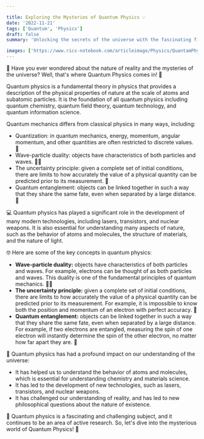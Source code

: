 ```yaml
---

title: Exploring the Mysteries of Quantum Physics 💡
date: '2022-11-21'
tags: ['Quantum', 'Physics']
draft: false
summary: 'Unlocking the secrets of the universe with the fascinating field of Quantum Physics!'

images: ['https://www.rics-notebook.com/articleimage/Physics/QuantamPhysics.webp']
---
```


🤔 Have you ever wondered about the nature of reality and the mysteries of the
universe? Well, that's where Quantum Physics comes in! 💫

Quantum physics is a fundamental theory in physics that provides a description
of the physical properties of nature at the scale of atoms and subatomic
particles. It is the foundation of all quantum physics including quantum
chemistry, quantum field theory, quantum technology, and quantum information
science.

Quantum mechanics differs from classical physics in many ways, including:

- Quantization: in quantum mechanics, energy, momentum, angular momentum, and
  other quantities are often restricted to discrete values. 🔢
- Wave-particle duality: objects have characteristics of both particles and
  waves. 🌊💡
- The uncertainty principle: given a complete set of initial conditions, there
  are limits to how accurately the value of a physical quantity can be predicted
  prior to its measurement. 🤔
- Quantum entanglement: objects can be linked together in such a way that they
  share the same fate, even when separated by a large distance. 🔗

💻 Quantum physics has played a significant role in the development of many
modern technologies, including lasers, transistors, and nuclear weapons. It is
also essential for understanding many aspects of nature, such as the behavior of
atoms and molecules, the structure of materials, and the nature of light.

🤓 Here are some of the key concepts in quantum physics:

- **Wave-particle duality:** objects have characteristics of both particles and
  waves. For example, electrons can be thought of as both particles and waves.
  This duality is one of the fundamental principles of quantum mechanics. 🌊💡
- **The uncertainty principle:** given a complete set of initial conditions,
  there are limits to how accurately the value of a physical quantity can be
  predicted prior to its measurement. For example, it is impossible to know both
  the position and momentum of an electron with perfect accuracy. 🤔
- **Quantum entanglement:** objects can be linked together in such a way that
  they share the same fate, even when separated by a large distance. For
  example, if two electrons are entangled, measuring the spin of one electron
  will instantly determine the spin of the other electron, no matter how far
  apart they are. 🔗

🚀 Quantum physics has had a profound impact on our understanding of the
universe:

- It has helped us to understand the behavior of atoms and molecules, which is
  essential for understanding chemistry and materials science.
- It has led to the development of new technologies, such as lasers,
  transistors, and nuclear weapons.
- It has challenged our understanding of reality, and has led to new
  philosophical questions about the nature of existence.

🤯 Quantum physics is a fascinating and challenging subject, and it continues to
be an area of active research. So, let's dive into the mysterious world of
Quantum Physics! 🔬
